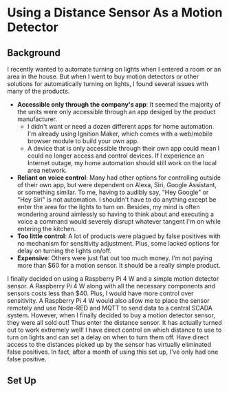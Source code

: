 # Using a Distance Sensor As a Motion Detector
## Background
I recently wanted to automate turning on lights when I entered a room or an area in the house. 
But when I went to buy motion detectors or other solutions for automatically turning on lights, I found several issues with many of the products.
* **Accessible only through the company's app**: It seemed the majority of the units were only accessible through an app desiged by the product manufacturer.
	* I didn't want or need a dozen different apps for home automation. 
I'm already using Ignition Maker, which comes with a web/mobile browser module to build your own app. 
	* A device that is only accessible through their own app could mean I could no longer access and control devices.
	If I experience an Internet outage, my home automation should still work on the local area network.
* **Reliant on voice control**: Many had other options for controlling outside of their own app, but were dependent on Alexa, Siri, Google Assistant, or something similar. To me, having to audibly say, "Hey Google" or "Hey Siri" is not
automation. I shouldn't have to do anything except be enter the area for the lights to turn on.
Besides, my mind is often wondering around aimlessly so having to think about and executing a voice a command
would severely disrupt whatever tangent I'm on while entering the kitchen.
* **Too little control**: A lot of products were plagued by false positives with no mechanism for sensitivity adjustment. Plus, some lacked options for delay on turning the lights on/off.
* **Expensive**: Others were just flat out too much money. I'm not paying more than $60 for a motion sensor. It should be a really simple product.

I finally decided on using a Raspberry Pi 4 W and a simple motion detector sensor. A Raspberry Pi 4 W along with all the necessary components and sensors costs less than $40. 
Plus, I would have more control over sensitivity. A Raspberry Pi 4 W would also allow me to place the sensor remotely and use Node-RED and MQTT to send data to a central SCADA system.
However, when I finally decided to buy a motion detector sensor, they were all sold out! Thus enter the distance sensor. It has actually turned out to work extremely well!
I have direct control on which distance to use to turn on lights and can set a delay on when to turn them off. Have direct access to the distances picked up by the sensor has
virtually eliminated false positives. In fact, after a month of using this set up, I've only had one false positive.
## Set Up


